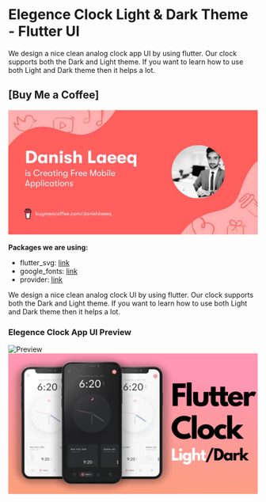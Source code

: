 # Elegence Clock Light & Dark Theme - Flutter UI

We design a nice clean analog clock app UI by using flutter. Our clock supports both the Dark and Light theme. If you want to learn how to use both Light and Dark theme then it helps a lot.

## [Buy Me a Coffee]
![Preview](/support.jpg)

**Packages we are using:**

- flutter_svg: [link](https://pub.dev/packages/flutter_svg)
- google_fonts: [link](https://pub.dev/packages/google_fonts)
- provider: [link](https://pub.dev/packages/provider)

We design a nice clean analog clock UI by using flutter. Our clock supports both the Dark and Light theme. If you want to learn how to use both Light and Dark theme then it helps a lot.

### Elegence Clock App UI Preview

![Preview](/intro.gif)
![Preview](/ui.png)
